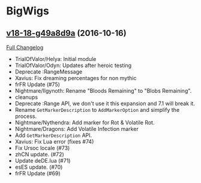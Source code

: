 # BigWigs

## [v18-18-g49a8d9a](https://github.com/BigWigsMods/BigWigs/tree/49a8d9a4c642b339caa007f93a968376977e6b6a) (2016-10-16) [](#top)
[Full Changelog](https://github.com/BigWigsMods/BigWigs/compare/v18...49a8d9a4c642b339caa007f93a968376977e6b6a)

-   TrialOfValor/Helya: Initial module  
-   TrialOfValor/Odyn: Updates after heroic testing  
-   Deprecate :RangeMessage  
-   Xavius: Fix dreaming percentages for non mythic  
-   frFR Update (#75)  
-   Nightmare/Ilgynoth: Rename "Bloods Remaining" to "Blobs Remaining".  
-   cleanups  
-   Deprecate :Range API, we don't use it this expansion and 7.1 will break it.  
-   Rename `GetMarkerDescription` to `AddMarkerOption` and simplify the process.  
-   Nightmare/Nythendra: Add marker for Rot & Volatile Rot.  
-   Nightmare/Dragons: Add Volatile Infection marker  
-   Add `GetMarkerDescription` API.  
-   Xavius: Fix Lua error (fixes #74)  
-   Fix Ursoc locale (#73)  
-   zhCN update. (#72)  
-   Update deDE.lua (#71)  
-   esES update. (#70)  
-   frFR Update (#69)  
